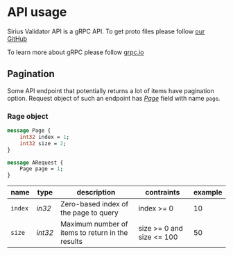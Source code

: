 # API usage

Sirius Validator API is a gRPC API. To get proto files please follow [our GitHub](https://github.com/swisschain/Sirius.ValidatorApi.Docs/tree/master/.proto)

To learn more about gRPC please follow [grpc.io](https://grpc.io)

## Pagination

Some API endpoint that potentially returns a lot of items have pagination option. Request object of such an endpoint has *[Page](#api-usage-pagination-page-object)* field with name `page`.


### Rage object

```proto
message Page {
    int32 index = 1;
    int32 size = 2;
}

message ARequest {
    Page page = 1;
}
```

name | type | description | contraints | example
---- | ---- | ----------- | ---------- | -------
`index` | *in32* | Zero-based index of the page to query | index >= 0 | 10
`size` | *int32* | Maximum number of items to return in the results | size >= 0 and size <= 100 | 50
